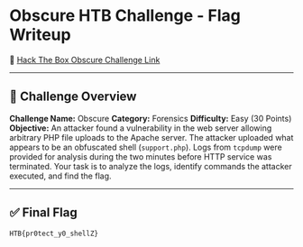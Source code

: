# Obscure HTB Challenge - Flag Writeup

🔗 [Hack The Box Obscure Challenge Link](https://app.hackthebox.com/challenges/Obscure)

---

## 🎯 Challenge Overview

**Challenge Name:** Obscure
**Category:** Forensics
**Difficulty:** Easy (30 Points)
**Objective:**
An attacker found a vulnerability in the web server allowing arbitrary PHP file uploads to the Apache server.
The attacker uploaded what appears to be an obfuscated shell (`support.php`).
Logs from `tcpdump` were provided for analysis during the two minutes before HTTP service was terminated.
Your task is to analyze the logs, identify commands the attacker executed, and find the flag.

---

## ✅ Final Flag

```
HTB{pr0tect_y0_shellZ}
```
